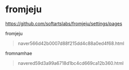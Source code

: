 # fromjeju

https://github.com/softartslabs/fromjeju/settings/pages

fromjeju
> naver566d42b0007d88f215dd4c88a0ed4f68.html

fromnamhae
> navered59d3a99a6718d1bc4cd669ca12b360.html
